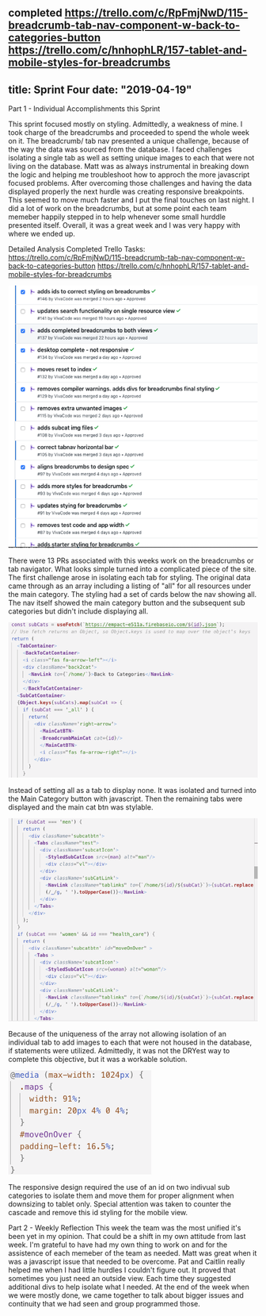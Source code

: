 completed https://trello.com/c/RpFmjNwD/115-breadcrumb-tab-nav-component-w-back-to-categories-button
https://trello.com/c/hnhophLR/157-tablet-and-mobile-styles-for-breadcrumbs
---
title: Sprint Four
date: "2019-04-19"
---

Part 1 - Individual Accomplishments this Sprint

This sprint focused mostly on styling. Admittedly, a weakness of mine. I took charge of the breadcrumbs and proceeded to spend the whole week on it. The breadcrumb/ tab nav presented a unique challenge, because of the way the data was sourced from the database. I faced challenges isolating a single tab as well as setting unique images to each that were not living on the database. Matt was as always instrumental in breaking down the logic and helping me troubleshoot how to approch the more javascript focused problems. After overcoming those challenges and having the data displayed properly the next hurdle was creating responsive breakpoints. This seemed to move much faster and I put the final touches on last night. I did a lot of work on the breadcrumbs, but at some point each team memeber happily stepped in to help whenever some small hurddle presented itself. Overall, it was a great week and I was very happy with where we ended up.

Detailed Analysis
Completed Trello Tasks:
https://trello.com/c/RpFmjNwD/115-breadcrumb-tab-nav-component-w-back-to-categories-button
https://trello.com/c/hnhophLR/157-tablet-and-mobile-styles-for-breadcrumbs

![related pull requests](./prs.png)

There were 13 PRs associated with this weeks work on the breadcrumbs or tab navigator. What looks simple turned into a complicated piece of the site. The first challenge arose in isolating each tab for styling. The original data came through as an array including a listing of "all" for all resources under the main category. The styling had a set of cards below the nav showing all. The nav itself showed the main category button and the subsequent sub categories but didn't include displaying all.

![code to isolate all as main category button](./maincatcode.png)

Instead of setting all as a tab to display none. It was isolated and turned into the Main Category button with javascript. Then the remaining tabs were displayed and the main cat btn was stylable.

![if statements to add individual images to matching tab](./addsimages.png)

Because of the uniqueness of the array not allowing isolation of an individual tab to add images to each that were not housed in the database, if statements were utilized. Admittedly, it was not the DRYest way to complete this objective, but it was a workable solution. 

![media query for tablet only with id](./tablettabstyle.png)

The responsive design required the use of an id on two indivual sub categories to isolate them and move them for proper alignment when downsizing to tablet only. Special attention was taken to counter the cascade and remove this id styling for the mobile view.




Part 2 - Weekly Reflection
This week the team was the most unified it's been yet in my opinion. That could be a shift in my own attitude from last week. I'm grateful to have had my own thing to work on and for the assistence of each memeber of the team as needed. Matt was great when it was a javascript issue that needed to be overcome. Pat and Caitlin really helped me when I had little hurdles I couldn't figure out. It proved that sometimes you just need an outside view. Each time they suggested additional divs to help isolate what I needed. At the end of the week when we were mostly done, we came together to talk about bigger issues and continuity that we had seen and group programmed those. 